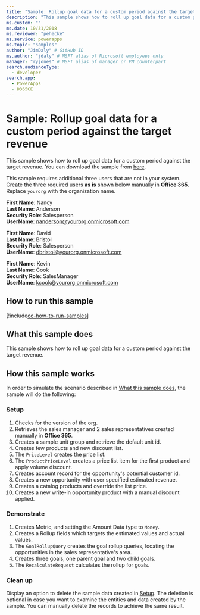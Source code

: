 ```yaml
---
title: "Sample: Rollup goal data for a custom period against the target avenue (Common Data Service) | Microsoft Docs" # Intent and product brand in a unique string of 43-59 chars including spaces
description: "This sample shows how to roll up goal data for a custom period against the target revenue" # 115-145 characters including spaces. This abstract displays in the search result.
ms.custom: ""
ms.date: 10/31/2018
ms.reviewer: "pehecke"
ms.service: powerapps
ms.topic: "samples"
author: "JimDaly" # GitHub ID
ms.author: "jdaly" # MSFT alias of Microsoft employees only
manager: "ryjones" # MSFT alias of manager or PM counterpart
search.audienceType: 
  - developer
search.app: 
  - PowerApps
  - D365CE
---
```

# Sample: Rollup goal data for a custom period against the target revenue

<!-- https://docs.microsoft.com/dynamics365/customer-engagement/developer/sample-rollup-goal-data-custom-period-target-revenue -->

This sample shows how to roll up goal data for a custom period against the target revenue. You can download the sample from [here](https://github.com/Microsoft/PowerApps-Samples/tree/master/cds/orgsvc/C%23/RollupGoalData).

This sample requires additional three users that are not in your system. Create the three required users **as is** shown below manually in **Office 365**. Replace `yourorg` with the organization name.

**First Name**: Nancy<br/>
**Last Name**: Anderson<br/>
**Security Role**: Salesperson<br/>
**UserName**: nanderson@yourorg.onmicrosoft.com<br/>

**First Name**: David<br/>
**Last Name**: Bristol<br/>
**Security Role**: Salesperson<br/>
**UserName**: dbristol@yourorg.onmicrosoft.com<br/>

**First Name**: Kevin<br/>
**Last Name**: Cook<br/>
**Security Role**: SalesManager<br/>
**UserName**: kcook@yourorg.onmicrosoft.com<br/>

## How to run this sample

[!include[cc-how-to-run-samples](../../includes/cc-how-to-run-samples.md)]

## What this sample does

This sample shows how to roll up goal data for a custom period against the target revenue.

## How this sample works

In order to simulate the scenario described in [What this sample does](#what-this-sample-does), the sample will do the following:

### Setup

1. Checks for the version of the org.
2. Retrieves the sales manager and 2 sales representatives created manually in **Office 365**.
3. Creates a sample unit group and retrieve the default unit id. 
4. Creates few products and new discount list.
5. The `PriceLevel` creates the price list.
6. The `ProductPriceLevel` creates a price list item for the first product and apply volume discount.
7. Creates account record for the opportunity's potential customer id.
8. Creates a new opportunity with user specified estimated revenue.
9. Creates a catalog products and override the list price.
10. Creates a new write-in opportunity product with a manual discount applied.

### Demonstrate

1. Creates Metric, and setting the Amount Data type to `Money`.
2. Creates a Rollup fields which targets the estimated values and actual values.
3. The `GoalRollupQuery` creates the goal rollup queries, locating the opportunities in the sales representative's area. 
4. Creates three goals, one parent goal and two child goals.
5. The `RecalculateRequest` calculates the rollup for goals. 

### Clean up

Display an option to delete the sample data created in [Setup](#setup). The deletion is optional in case you want to examine the entities and data created by the sample. You can manually delete the records to achieve the same result.
